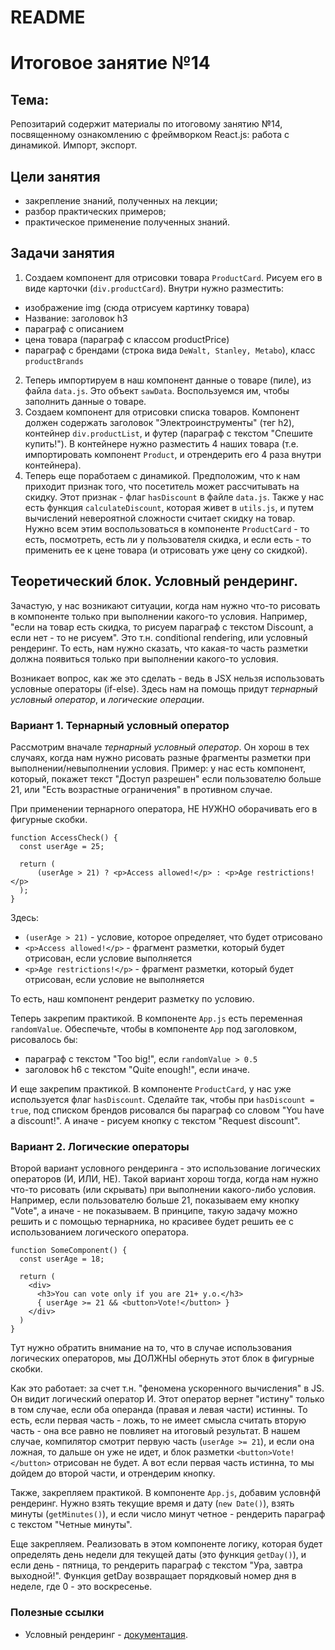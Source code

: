 # README

# Итоговое занятие №14

## Тема:

Репозитарий содержит материалы по итоговому занятию №14, посвященному ознакомлению с фреймворком React.js: работа с динамикой. Импорт, экспорт.

## Цели занятия
- закрепление знаний, полученных на лекции;
- разбор практических примеров;
- практическое применение полученных знаний.

## Задачи занятия
1. Создаем компонент для отрисовки товара `ProductCard`. Рисуем его в виде карточки (`div.productCard`). Внутри нужно разместить:
 - изображение img (сюда отрисуем картинку товара)
 - Название: заголовок h3
 - параграф с описанием
 - цена товара (параграф с классом productPrice)
 - параграф с брендами (строка вида `DeWalt, Stanley, Metabo`), класс `productBrands`

2. Теперь импортируем в наш компонент данные о товаре (пиле), из файла `data.js`. Это объект `sawData`. Воспользуемся им, чтобы заполнить данные о товаре.
3. Создаем компонент для отрисовки списка товаров. Компонент должен содержать заголовок "Электроинструменты" (тег h2), контейнер `div.productList`, и футер (параграф с текстом "Спешите купить!"). В контейнере нужно разместить 4 наших товара (т.е. импортировать компонент `Product`, и отрендерить его 4 раза внутри контейнера).
4. Теперь еще поработаем с динамикой. Предположим, что к нам приходит признак того, что посетитель может рассчитывать на скидку. Этот признак - флаг `hasDiscount` в файле `data.js`. Также у нас есть функция `calculateDiscount`, которая живет в `utils.js`, и путем вычислений невероятной сложности считает скидку на товар. Нужно всем этим воспользоваться в компоненте `ProductCard` - то есть, посмотреть, есть ли у пользователя скидка, и если есть - то применить ее к цене товара (и отрисовать уже цену со скидкой).

## Теоретический блок. Условный рендеринг.
Зачастую, у нас возникают ситуации, когда нам нужно что-то рисовать в компоненте только при выполнении какого-то условия. Например, "если на товар есть скидка, то рисуем параграф с текстом Discount, а если нет - то не рисуем". Это т.н. conditional rendering, или условный рендеринг. То есть, нам нужно сказать, что какая-то часть разметки должна появиться только при выполнении какого-то условия.

Возникает вопрос, как же это сделать - ведь в JSX нельзя использовать условные операторы (if-else). Здесь нам на помощь придут *тернарный условный оператор*, и *логические операции*.

### Вариант 1. Тернарный условный оператор
Рассмотрим вначале *тернарный условный оператор*. Он хорош в тех случаях, когда нам нужно рисовать разные фрагменты разметки при выполнении/невыполнении условия. Пример: у нас есть компонент, который,  покажет текст "Доступ разрешен" если пользователю больше 21, или "Есть возрастные ограничения" в противном случае.

При применении тернарного оператора, НЕ НУЖНО оборачивать его в фигурные скобки.

```
function AccessCheck() {
  const userAge = 25;

  return (
      (userAge > 21) ? <p>Access allowed!</p> : <p>Age restrictions!</p>
  );
}
```
Здесь:
 - `(userAge > 21)` - условие, которое определяет, что будет отрисовано
 - `<p>Access allowed!</p>` - фрагмент разметки, который будет отрисован, если условие выполняется
 - `<p>Age restrictions!</p>` - фрагмент разметки, который будет отрисован, если условие не выполняется

То есть, наш компонент рендерит разметку по условию.

Теперь закрепим практикой. В компоненте `App.js` есть переменная `randomValue`. Обеспечьте, чтобы в компоненте `App` под заголовком, рисовалось бы:
 - параграф с текстом "Too big!", если `randomValue > 0.5`
 - заголовок h6 с текстом "Quite enough!", если иначе.

И еще закрепим практикой. В компоненте `ProductCard`, у нас уже используется флаг `hasDiscount`. Сделайте так, чтобы при `hasDiscount = true`, под списком брендов рисовался бы параграф со словом "You have a discount!". А иначе - рисуем кнопку с текстом "Request discount".

### Вариант 2. Логические операторы
Второй вариант условного рендеринга - это использование логических операторов (И, ИЛИ, НЕ). Такой вариант хорош тогда, когда нам нужно что-то рисовать (или скрывать) при выполнении какого-либо условия. Например, если пользователю больше 21, показываем ему кнопку "Vote", а иначе - не показываем. В принципе, такую задачу можно решить и с помощью тернарника, но красивее будет решить ее с использованием логического оператора.

```
function SomeComponent() {
  const userAge = 18;

  return (
    <div>
      <h3>You can vote only if you are 21+ y.o.</h3>
      { userAge >= 21 && <button>Vote!</button> }
    </div>
  )
}
```

Тут нужно обратить внимание на то, что в случае использования логических операторов, мы ДОЛЖНЫ обернуть этот блок в фигурные скобки.

Как это работает: за счет т.н. "феномена ускоренного вычисления" в JS. Он видит логический оператор И. Этот оператор вернет "истину" только в том случае, если оба операнда (правая и левая части) истинны. То есть, если первая часть - ложь, то не имеет смысла считать вторую часть - она все равно не повлияет на итоговый результат. В нашем случае, компилятор смотрит первую часть (`userAge >= 21`), и если она ложная, то дальше он уже не идет, и блок разметки `<button>Vote!</button>` отрисован не будет. А вот если первая часть истинна, то мы дойдем до второй части, и отрендерим кнопку.

Также, закрепляем практикой. В компоненте `App.js`, добавим условнфй рендеринг. Нужно взять текущие время и дату (`new Date()`), взять минуты (`getMinutes()`), и если число минут четное - рендерить параграф с текстом "Четные минуты".

Еще закрепляем. Реализовать в этом компоненте логику, которая будет определять день недели для текущей даты (это функция `getDay()`), и если день - пятница, то рендерить параграф с текстом "Ура, завтра выходной!". Функция getDay возвращает порядковый номер дня в неделе, где 0 - это воскресенье.

### Полезные ссылки
 - Условный рендеринг - [документация](https://react.dev/learn/conditional-rendering).